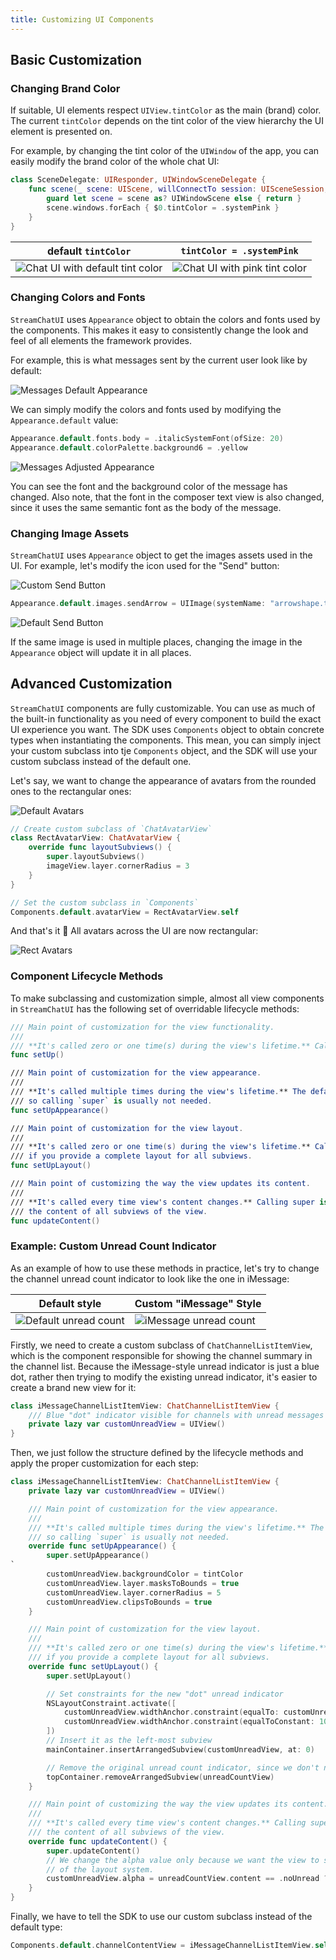 ```yaml
---
title: Customizing UI Components
---
```


## Basic Customization

### Changing Brand Color

If suitable, UI elements respect `UIView.tintColor` as the main (brand) color. The current `tintColor` depends on the tint color of the view hierarchy the UI element is presented on.

For example, by changing the tint color of the `UIWindow` of the app, you can easily modify the brand color of the whole chat UI:

```swift
class SceneDelegate: UIResponder, UIWindowSceneDelegate {
    func scene(_ scene: UIScene, willConnectTo session: UISceneSession, options connectionOptions: UIScene.ConnectionOptions) {
        guard let scene = scene as? UIWindowScene else { return }
        scene.windows.forEach { $0.tintColor = .systemPink }
    }
}
```

| default `tintColor`  | `tintColor = .systemPink` |
| ------------- | ------------- |
| ![Chat UI with default tint color](https://github.com/GetStream/stream-chat-swift/wiki/blue-tint.png)  | ![Chat UI with pink tint color](https://github.com/GetStream/stream-chat-swift/wiki/pink-tint.png)  |


### Changing Colors and Fonts

`StreamChatUI` uses `Appearance` object to obtain the colors and fonts used by the components. This makes it easy to consistently change the look and feel of all elements the framework provides.

For example, this is what messages sent by the current user look like by default:

![Messages Default Appearance](https://github.com/GetStream/stream-chat-swift/wiki/default-appearance.png)

We can simply modify the colors and fonts used by modifying the `Appearance.default` value:
```swift
Appearance.default.fonts.body = .italicSystemFont(ofSize: 20)
Appearance.default.colorPalette.background6 = .yellow
```

![Messages Adjusted Appearance](https://github.com/GetStream/stream-chat-swift/wiki/adjusted-appearance.png)

You can see the font and the background color of the message has changed. Also note, that the font in the composer text view is also changed, since it uses the same semantic font as the body of the message.

### Changing Image Assets

`StreamChatUI` uses `Appearance` object to get the images assets used in the UI. For example, let's modify the icon used for the "Send" button:

![Custom Send Button](https://github.com/GetStream/stream-chat-swift/wiki/default-send-button.png)

```swift
Appearance.default.images.sendArrow = UIImage(systemName: "arrowshape.turn.up.right")!
```

![Default Send Button](https://github.com/GetStream/stream-chat-swift/wiki/custom-send-button.png)

If the same image is used in multiple places, changing the image in the `Appearance` object will update it in all places.

## Advanced Customization

`StreamChatUI` components are fully customizable. You can use as much of the built-in functionality as you need of every component to build the exact UI experience you want. The SDK uses `Components` object to obtain concrete types when instantiating the components. This mean, you can simply inject your custom subclass into tje `Components` object, and the SDK will use your custom subclass instead of the default one.

Let's say, we want to change the appearance of avatars from the rounded ones to the rectangular ones:

![Default Avatars](https://github.com/GetStream/stream-chat-swift/wiki/default-avatars.png)

```swift
// Create custom subclass of `ChatAvatarView`
class RectAvatarView: ChatAvatarView {
    override func layoutSubviews() {
        super.layoutSubviews()
        imageView.layer.cornerRadius = 3
    }
}

// Set the custom subclass in `Components`
Components.default.avatarView = RectAvatarView.self
```

And that's it 🎉 All avatars across the UI are now rectangular:

![Rect Avatars](https://github.com/GetStream/stream-chat-swift/wiki/rect-avatars.png)


### Component Lifecycle Methods

To make subclassing and customization simple, almost all view components in `StreamChatUI` has the following set of overridable lifecycle methods:

```swift
/// Main point of customization for the view functionality.
///
/// **It's called zero or one time(s) during the view's lifetime.** Calling super implementation is required.
func setUp()

/// Main point of customization for the view appearance.
///
/// **It's called multiple times during the view's lifetime.** The default implementation of this method is empty
/// so calling `super` is usually not needed.
func setUpAppearance()

/// Main point of customization for the view layout.
///
/// **It's called zero or one time(s) during the view's lifetime.** Calling super is recommended but not required
/// if you provide a complete layout for all subviews.
func setUpLayout()

/// Main point of customizing the way the view updates its content.
///
/// **It's called every time view's content changes.** Calling super is recommended but not required if you update
/// the content of all subviews of the view.
func updateContent()
```

### Example: Custom Unread Count Indicator

As an example of how to use these methods in practice, let's try to change the channel unread count indicator to look like the one in iMessage:

| Default style  | Custom "iMessage" Style |
| ------------- | ------------- |
| ![Default unread count](https://github.com/GetStream/stream-chat-swift/wiki/default-unread-count.png)  | ![iMessage unread count](https://github.com/GetStream/stream-chat-swift/wiki/custom-unread-count.png)  |


Firstly, we need to create a custom subclass of `ChatChannelListItemView`, which is the component responsible for showing the channel summary in the channel list. Because the iMessage-style unread indicator is just a blue dot, rather then trying to modify the existing unread indicator, it's easier to create a brand new view for it:

```swift
class iMessageChannelListItemView: ChatChannelListItemView {
    /// Blue "dot" indicator visible for channels with unread messages
    private lazy var customUnreadView = UIView()    
}
```

Then, we just follow the structure defined by the lifecycle methods and apply the proper customization for each step:
```swift
class iMessageChannelListItemView: ChatChannelListItemView {
    private lazy var customUnreadView = UIView()

    /// Main point of customization for the view appearance.
    ///
    /// **It's called multiple times during the view's lifetime.** The default implementation of this method is empty
    /// so calling `super` is usually not needed.
    override func setUpAppearance() {
        super.setUpAppearance()
`
        customUnreadView.backgroundColor = tintColor
        customUnreadView.layer.masksToBounds = true
        customUnreadView.layer.cornerRadius = 5
        customUnreadView.clipsToBounds = true
    }

    /// Main point of customization for the view layout.
    ///
    /// **It's called zero or one time(s) during the view's lifetime.** Calling super is recommended but not required
    /// if you provide a complete layout for all subviews.
    override func setUpLayout() {
        super.setUpLayout()

        // Set constraints for the new "dot" unread indicator
        NSLayoutConstraint.activate([
            customUnreadView.widthAnchor.constraint(equalTo: customUnreadView.heightAnchor),
            customUnreadView.widthAnchor.constraint(equalToConstant: 10),
        ])
        // Insert it as the left-most subview
        mainContainer.insertArrangedSubview(customUnreadView, at: 0)

        // Remove the original unread count indicator, since we don't need it anymore
        topContainer.removeArrangedSubview(unreadCountView)
    }

    /// Main point of customizing the way the view updates its content.
    ///
    /// **It's called every time view's content changes.** Calling super is recommended but not required if you update
    /// the content of all subviews of the view.
    override func updateContent() {
        super.updateContent()
        // We change the alpha value only because we want the view to still be part
        // of the layout system.
        customUnreadView.alpha = unreadCountView.content == .noUnread ? 0 : 1
    }
}
```

Finally, we have to tell the SDK to use our custom subclass instead of the default type:
```swift
Components.default.channelContentView = iMessageChannelListItemView.self
```
